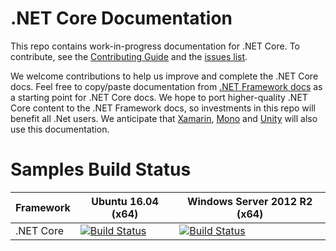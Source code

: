 .NET Core Documentation
=======================

This repo contains work-in-progress documentation for .NET Core. To contribute, see the [Contributing Guide](CONTRIBUTING.md) and the [issues list](https://github.com/dotnet/core-docs/issues). 

We welcome contributions to help us improve and complete the .NET Core docs. Feel free to copy/paste documentation from [.NET Framework docs](https://msdn.microsoft.com/library/w0x726c2.aspx) as a starting point for .NET Core docs. We hope to port higher-quality .NET Core content to the .NET Framework docs, so investments in this repo will benefit all .Net users. We anticipate that [Xamarin](http://developer.xamarin.com/api/root/classlib/), [Mono](http://docs.go-mono.com/?link=root%3a%2fclasslib) and [Unity](http://docs.unity3d.com/Manual/index.html) will also use this documentation.

Samples Build Status
===


| Framework | Ubuntu 16.04 (x64) | Windows Server 2012 R2 (x64)  |
| ------------- |------------| -----|
| .NET Core     | [![Build Status](http://seoul.westus.cloudapp.azure.com/buildStatus/icon?job=dotnetcore-samples-ubuntu1604-x64)](http://seoul.westus.cloudapp.azure.com/job/dotnetcore-samples-ubuntu1604-x64/) | [![Build Status](http://seoul.westus.cloudapp.azure.com/buildStatus/icon?job=dotnetcore-samples-windows2012-x64)](http://seoul.westus.cloudapp.azure.com/job/dotnetcore-samples-windows2012-x64/) |
